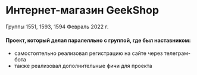 # Интернет-магазин GeekShop

Группы 1551, 1593, 1594
Февраль 2022 г.

#### Проект, который делал паралелльно с группой, где был наставником:
- самостоятельно реализовал регистрацию на сайте через телеграм-бота
- также реализовал дополнительные фичи для проекта
